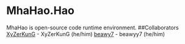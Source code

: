# MhaHao.Hao
MhaHao is open-source code runtime environment.
##Collaborators
<a href="https://github.com/XyZerKunG">XyZerKunG</a> - XyZerKunG (he/him)
<a href="https://github.com/beawy7">beawy7</a> - beawyy7 (he/him)
